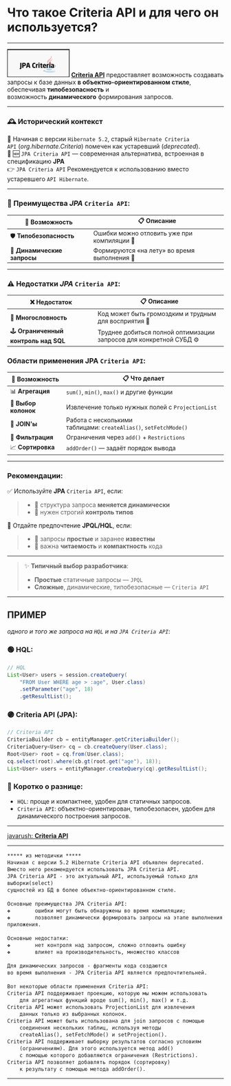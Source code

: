 # Что такое Criteria API и для чего он используется?

---
![](_Attachments_40_Criteria_API/CriteriaAPI_logo.png)
[**Criteria API**](https://javarush.com/groups/posts/2259-jpa--znakomstvo-s-tekhnologiey#Criteria-API) предоставляет возможность создавать запросы к базе данных **в объектно-ориентированном стиле**, обеспечивая **типобезопасность** и возможность **динамического** формирования запросов.

---

### 🕰 Исторический контекст

🔸 Начиная с версии `Hibernate 5.2`, старый `Hibernate Criteria API` (_org.hibernate.Criteria_) помечен как устаревший (_deprecated_).  
🔸 🆕 `JPA Criteria API` — современная альтернатива, встроенная в спецификацию **JPA**  
👉 `JPA Criteria API` Рекомендуется к использованию вместо устаревшего `API Hibernate`.

---

### 🌟 Преимущества _JPA_ `Criteria API`:

[](https://github.com/yury-connect/ITM_task026_Java_Podgotovka_k_INTERVJU/blob/by_questions/ITM/ITM05_Hibernate/Hibernate.md#-%D0%BF%D1%80%D0%B5%D0%B8%D0%BC%D1%83%D1%89%D0%B5%D1%81%D1%82%D0%B2%D0%B0-jpa-criteria-api)

|💎 **Возможность**|📋 **Описание**|
|---|---|
|🛡 **Типобезопасность**|Ошибки можно отловить уже при компиляции 🧠|
|🔄 **Динамические запросы**|Формируются «на лету» во время выполнения 🔧|

---

### ⚠️ Недостатки _JPA_ `Criteria API`:

[](https://github.com/yury-connect/ITM_task026_Java_Podgotovka_k_INTERVJU/blob/by_questions/ITM/ITM05_Hibernate/Hibernate.md#%EF%B8%8F-%D0%BD%D0%B5%D0%B4%D0%BE%D1%81%D1%82%D0%B0%D1%82%D0%BA%D0%B8-jpa-criteria-api)

|❌ **Недостаток**|📋 **Описание**|
|---|---|
|📜 **Многословность**|Код может быть громоздким и трудным для восприятия 👀|
|🕹 **Ограниченный контроль над SQL**|Труднее добиться полной оптимизации запросов для конкретной СУБД ⚙️|

### Области применения JPA `Criteria API`:

[](https://github.com/yury-connect/ITM_task026_Java_Podgotovka_k_INTERVJU/blob/by_questions/ITM/ITM05_Hibernate/Hibernate.md#%D0%BE%D0%B1%D0%BB%D0%B0%D1%81%D1%82%D0%B8-%D0%BF%D1%80%D0%B8%D0%BC%D0%B5%D0%BD%D0%B5%D0%BD%D0%B8%D1%8F-jpa-criteria-api)

|🧩 **Возможность**|📋 **Что делает**|
|---|---|
|📊 **Агрегация**|`sum()`, `min()`, `max()` и другие функции|
|🎯 **Выбор колонок**|Извлечение только нужных полей с `ProjectionList`|
|🔗 **JOIN'ы**|Работа с несколькими таблицами: `createAlias()`, `setFetchMode()`|
|🚦 **Фильтрация**|Ограничения через `add()` + `Restrictions`|
|📈 **Сортировка**|`addOrder()` — задаёт порядок вывода|

---

### Рекомендации:

[](https://github.com/yury-connect/ITM_task026_Java_Podgotovka_k_INTERVJU/blob/by_questions/ITM/ITM05_Hibernate/Hibernate.md#%D1%80%D0%B5%D0%BA%D0%BE%D0%BC%D0%B5%D0%BD%D0%B4%D0%B0%D1%86%D0%B8%D0%B8)

✅ Используйте **JPA** `Criteria API`, если:

> - 🔹 структура запроса **меняется динамически**
> - 🔹 нужен строгий **контроль типов**

🤏 Отдайте предпочтение **JPQL/HQL**, если:

> - 🔹 запросы **простые** и заранее **известны**
> - 🔹 важна **читаемость** и **компактность** кода

---

> ✨ **Типичный выбор разработчика**:
> 
> - **Простые** статичные запросы — `JPQL`
> - **Сложные**, динамические, типобезопасные — `Criteria API`

---

## ПРИМЕР  
_одного и того же запроса на `HQL` и на `JPA Criteria API`_:

[](https://github.com/yury-connect/ITM_task026_Java_Podgotovka_k_INTERVJU/blob/by_questions/ITM/ITM05_Hibernate/Hibernate.md#%D0%BF%D1%80%D0%B8%D0%BC%D0%B5%D1%80-%D0%BE%D0%B4%D0%BD%D0%BE%D0%B3%D0%BE-%D0%B8-%D1%82%D0%BE%D0%B3%D0%BE-%D0%B6%D0%B5-%D0%B7%D0%B0%D0%BF%D1%80%D0%BE%D1%81%D0%B0-%D0%BD%D0%B0-hql-%D0%B8-%D0%BD%D0%B0-jpa-criteria-api)

### 🟢 HQL:

[](https://github.com/yury-connect/ITM_task026_Java_Podgotovka_k_INTERVJU/blob/by_questions/ITM/ITM05_Hibernate/Hibernate.md#-hql-1)

```java
// HQL
List<User> users = session.createQuery(
    "FROM User WHERE age > :age", User.class)
    .setParameter("age", 18)
    .getResultList();
```

### 🟣 Criteria API (JPA):

[](https://github.com/yury-connect/ITM_task026_Java_Podgotovka_k_INTERVJU/blob/by_questions/ITM/ITM05_Hibernate/Hibernate.md#-criteria-api-jpa)

```java
// Criteria API
CriteriaBuilder cb = entityManager.getCriteriaBuilder();
CriteriaQuery<User> cq = cb.createQuery(User.class);
Root<User> root = cq.from(User.class);
cq.select(root).where(cb.gt(root.get("age"), 18));
List<User> users = entityManager.createQuery(cq).getResultList();
```

### 📌 Коротко о разнице:

[](https://github.com/yury-connect/ITM_task026_Java_Podgotovka_k_INTERVJU/blob/by_questions/ITM/ITM05_Hibernate/Hibernate.md#-%D0%BA%D0%BE%D1%80%D0%BE%D1%82%D0%BA%D0%BE-%D0%BE-%D1%80%D0%B0%D0%B7%D0%BD%D0%B8%D1%86%D0%B5)

- `HQL`: проще и компактнее, удобен для статичных запросов.
- `Criteria API`: объектно-ориентирован, типобезопасен, удобен для динамического построения запросов.

---

[javarush: **Criteria API**](https://javarush.com/quests/lectures/questhibernate.level16.lecture00)

---

```
***** из методички *****
Начиная с версии 5.2 Hibernate Criteria API объявлен deprecated. 
Вместо него рекомендуется использовать JPA Criteria API.
JPA Criteria API - это актуальный API, используемый только для выборки(select) 
сущностей из БД в более объектно-ориентированном стиле.

Основные преимущества JPA Criteria API:
❖        ошибки могут быть обнаружены во время компиляции;
❖        позволяет динамически формировать запросы на этапе выполнения приложения.

Основные недостатки:
❖        нет контроля над запросом, сложно отловить ошибку
❖        влияет на производительность, множество классов

Для динамических запросов - фрагменты кода создаются 
во время выполнения - JPA Criteria API является предпочтительней. 

Вот некоторые области применения Criteria API:
Criteria API поддерживает проекцию, которую мы можем использовать 
    для агрегатных функций вроде sum(), min(), max() и т.д.
Criteria API может использовать ProjectionList для извлечения 
    данных только из выбранных колонок.
Criteria API может быть использована для join запросов с помощью 
    соединения нескольких таблиц, используя методы 
    createAlias(), setFetchMode() и setProjection().
Criteria API поддерживает выборку результатов согласно условиям 
    (ограничениям). Для этого используется метод add() 
    с помощью которого добавляются ограничения (Restrictions).
Criteria API позволяет добавлять порядок (сортировку) 
    к результату с помощью метода addOrder().        
```
---
